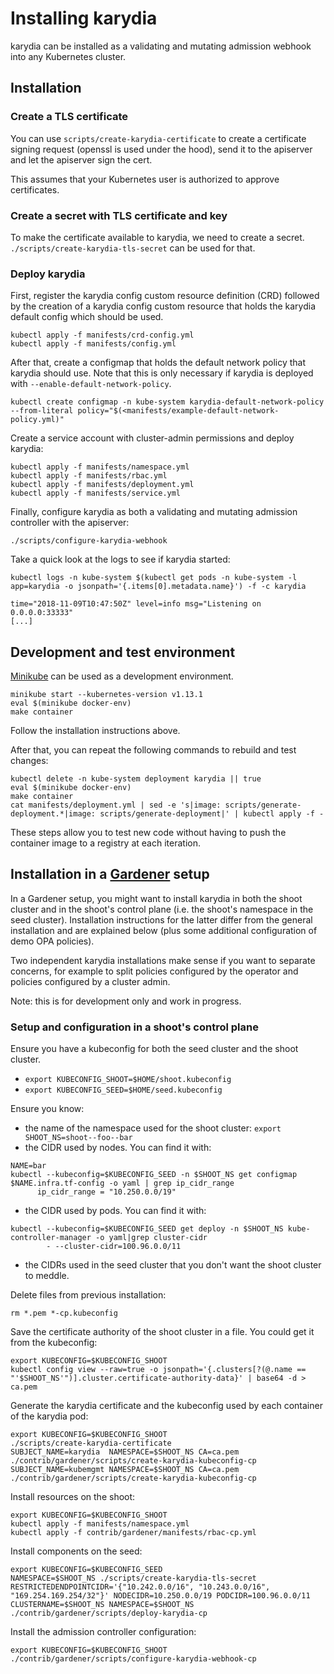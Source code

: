 # Installing karydia

karydia can be installed as a validating and mutating admission webhook
into any Kubernetes cluster.

## Installation

### Create a TLS certificate

You can use `scripts/create-karydia-certificate` to create a certificate
signing request (openssl is used under the hood), send it to the
apiserver and let the apiserver sign the cert.

This assumes that your Kubernetes user is authorized to approve certificates.

### Create a secret with TLS certificate and key

To make the certificate available to karydia, we need to create a secret.
`./scripts/create-karydia-tls-secret` can be used for that.

### Deploy karydia

First, register the karydia config custom resource definition (CRD) followed by the creation of a karydia config
custom resource that holds the karydia default config which should be used.

```
kubectl apply -f manifests/crd-config.yml
kubectl apply -f manifests/config.yml
```

After that, create a configmap that holds the default network policy that
karydia should use. Note that this is only necessary if karydia is
deployed with `--enable-default-network-policy`.

```
kubectl create configmap -n kube-system karydia-default-network-policy --from-literal policy="$(<manifests/example-default-network-policy.yml)"
```

Create a service account with cluster-admin permissions and deploy karydia:

```
kubectl apply -f manifests/namespace.yml
kubectl apply -f manifests/rbac.yml
kubectl apply -f manifests/deployment.yml
kubectl apply -f manifests/service.yml
```

Finally, configure karydia as both a validating and mutating admission
controller with the apiserver:

```
./scripts/configure-karydia-webhook
```

Take a quick look at the logs to see if karydia started:

```
kubectl logs -n kube-system $(kubectl get pods -n kube-system -l app=karydia -o jsonpath='{.items[0].metadata.name}') -f -c karydia

time="2018-11-09T10:47:50Z" level=info msg="Listening on 0.0.0.0:33333"
[...]
```

## Development and test environment

[Minikube](https://kubernetes.io/docs/setup/minikube/) can be used as
a development environment.

```
minikube start --kubernetes-version v1.13.1
eval $(minikube docker-env)
make container
```

Follow the installation instructions above.

After that, you can repeat the following commands to rebuild and test changes:

```
kubectl delete -n kube-system deployment karydia || true
eval $(minikube docker-env)
make container
cat manifests/deployment.yml | sed -e 's|image: scripts/generate-deployment.*|image: scripts/generate-deployment|' | kubectl apply -f -
```

These steps allow you to test new code without having to push the container
image to a registry at each iteration.

## Installation in a [Gardener](https://github.com/gardener/gardener) setup

In a Gardener setup, you might want to install karydia in both the shoot
cluster and in the shoot's control plane (i.e. the shoot's namespace in
the seed cluster). Installation instructions for the latter differ from
the general installation and are explained below (plus some additional
configuration of demo OPA policies).

Two independent karydia installations make sense if you want to separate
concerns, for example to split policies configured by the operator
and policies configured by a cluster admin.

Note: this is for development only and work in progress.

### Setup and configuration in a shoot's control plane

Ensure you have a kubeconfig for both the seed cluster and the shoot cluster.
- `export KUBECONFIG_SHOOT=$HOME/shoot.kubeconfig`
- `export KUBECONFIG_SEED=$HOME/seed.kubeconfig`

Ensure you know:
- the name of the namespace used for the shoot cluster: `export SHOOT_NS=shoot--foo--bar`
- the CIDR used by nodes. You can find it with:

```
NAME=bar
kubectl --kubeconfig=$KUBECONFIG_SEED -n $SHOOT_NS get configmap $NAME.infra.tf-config -o yaml | grep ip_cidr_range
      ip_cidr_range = "10.250.0.0/19"
```

- the CIDR used by pods. You can find it with:

```
kubectl --kubeconfig=$KUBECONFIG_SEED get deploy -n $SHOOT_NS kube-controller-manager -o yaml|grep cluster-cidr
        - --cluster-cidr=100.96.0.0/11
```

- the CIDRs used in the seed cluster that you don't want the shoot cluster to meddle.

Delete files from previous installation:
```
rm *.pem *-cp.kubeconfig
```

Save the certificate authority of the shoot cluster in a file. You could get it from the kubeconfig:
```
export KUBECONFIG=$KUBECONFIG_SHOOT
kubectl config view --raw=true -o jsonpath='{.clusters[?(@.name == "'$SHOOT_NS'")].cluster.certificate-authority-data}' | base64 -d > ca.pem
```

Generate the karydia certificate and the kubeconfig used by each container of the karydia pod:
```
export KUBECONFIG=$KUBECONFIG_SHOOT
./scripts/create-karydia-certificate
SUBJECT_NAME=karydia  NAMESPACE=$SHOOT_NS CA=ca.pem ./contrib/gardener/scripts/create-karydia-kubeconfig-cp
SUBJECT_NAME=kubemgmt NAMESPACE=$SHOOT_NS CA=ca.pem ./contrib/gardener/scripts/create-karydia-kubeconfig-cp
```

Install resources on the shoot:
```
export KUBECONFIG=$KUBECONFIG_SHOOT
kubectl apply -f manifests/namespace.yml
kubectl apply -f contrib/gardener/manifests/rbac-cp.yml
```

Install components on the seed:
```
export KUBECONFIG=$KUBECONFIG_SEED
NAMESPACE=$SHOOT_NS ./scripts/create-karydia-tls-secret
RESTRICTEDENDPOINTCIDR='{"10.242.0.0/16", "10.243.0.0/16", "169.254.169.254/32"}' NODECIDR=10.250.0.0/19 PODCIDR=100.96.0.0/11 CLUSTERNAME=$SHOOT_NS NAMESPACE=$SHOOT_NS ./contrib/gardener/scripts/deploy-karydia-cp
```

Install the admission controller configuration:
```
export KUBECONFIG=$KUBECONFIG_SHOOT
./contrib/gardener/scripts/configure-karydia-webhook-cp
```
